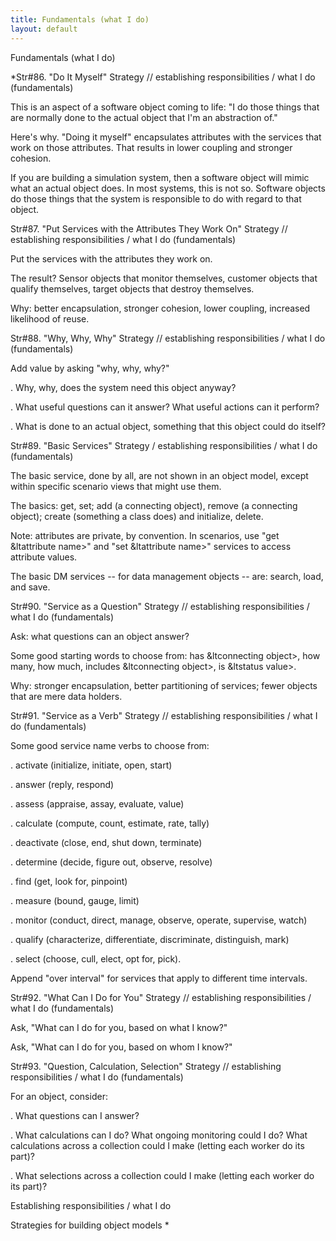 ```yaml
---
title: Fundamentals (what I do)
layout: default
---
```




Fundamentals (what I do)


*Str#86. &quot;Do It Myself&quot; Strategy // establishing responsibilities /
what I do (fundamentals) 

 This is an aspect of a software object coming to life: &quot;I do those things
that are normally done to the actual object that I'm an abstraction of.&quot; 

 Here's why. &quot;Doing it myself&quot; encapsulates attributes with the services
that work on those attributes. That results in lower coupling and stronger cohesion. 

 If you are building a simulation system, then a software object will mimic what an
actual object does. In most systems, this is not so. Software objects do those things that
the system is responsible to do with regard to that object. 

Str#87. &quot;Put Services with the Attributes They Work On&quot; Strategy //
establishing responsibilities / what I do (fundamentals) 

 Put the services with the attributes they work on. 

 The result? Sensor objects that monitor themselves, customer objects that qualify
themselves, target objects that destroy themselves. 

 Why: better encapsulation, stronger cohesion, lower coupling, increased likelihood of
reuse. 

Str#88. &quot;Why, Why, Why&quot; Strategy // establishing responsibilities / what I
do (fundamentals) 

 Add value by asking &quot;why, why, why?&quot; 

. Why, why, does the system need this object anyway? 

. What useful questions can it answer? What useful actions can it perform? 

. What is done to an actual object, something that this object could do itself? 

Str#89. &quot;Basic Services&quot; Strategy / establishing responsibilities / what I
do (fundamentals) 

 The basic service, done by all, are not shown in an object model, except within
specific scenario views that might use them. 

 The basics: get, set; add (a connecting object), remove (a connecting object); create
(something a class does) and initialize, delete. 

 Note: attributes are private, by convention. In scenarios, use &quot;get
&amp;ltattribute name&gt;&quot; and &quot;set &amp;ltattribute name&gt;&quot; services to
access attribute values. 

 The basic DM services -- for data management objects -- are: search, load, and save. 

Str#90. &quot;Service as a Question&quot; Strategy // establishing responsibilities
/ what I do (fundamentals) 

 Ask: what questions can an object answer? 

 Some good starting words to choose from: has &amp;ltconnecting object&gt;, how many,
how much, includes &amp;ltconnecting object&gt;, is &amp;ltstatus value&gt;. 

 Why: stronger encapsulation, better partitioning of services; fewer objects that are
mere data holders. 

Str#91. &quot;Service as a Verb&quot; Strategy // establishing responsibilities /
what I do (fundamentals) 

 Some good service name verbs to choose from: 

. activate (initialize, initiate, open, start) 

. answer (reply, respond) 

. assess (appraise, assay, evaluate, value) 

. calculate (compute, count, estimate, rate, tally) 

. deactivate (close, end, shut down, terminate) 

. determine (decide, figure out, observe, resolve) 

. find (get, look for, pinpoint) 

. measure (bound, gauge, limit) 

. monitor (conduct, direct, manage, observe, operate, supervise, watch) 

. qualify (characterize, differentiate, discriminate, distinguish, mark) 

. select (choose, cull, elect, opt for, pick). 

 Append &quot;over interval&quot; for services that apply to different time intervals.


Str#92. &quot;What Can I Do for You&quot; Strategy // establishing responsibilities
/ what I do (fundamentals) 

 Ask, &quot;What can I do for you, based on what I know?&quot; 

 Ask, &quot;What can I do for you, based on whom I know?&quot; 

Str#93. &quot;Question, Calculation, Selection&quot; Strategy // establishing
responsibilities / what I do (fundamentals) 

 For an object, consider: 

. What questions can I answer? 

. What calculations can I do? What ongoing monitoring could I do? What
calculations across a collection could I make (letting each worker do its part)? 

. What selections across a collection could I make (letting each worker do its
part)? 

Establishing responsibilities / what I do

Strategies for building object models
*
